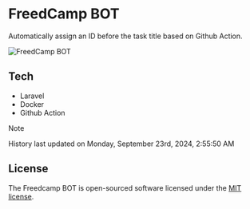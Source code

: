 # FreedCamp BOT

Automatically assign an ID before the task title based on Github Action.

![FreedCamp BOT](https://repository-images.githubusercontent.com/737932867/7d34798b-2680-471c-b089-a78a718d3d6a)

## Tech

- Laravel
- Docker
- Github Action

> [!NOTE]  
> History last updated on Monday, September 23rd, 2024, 2:55:50 AM

## License

The Freedcamp BOT is open-sourced software licensed under the [MIT license](https://opensource.org/licenses/MIT).
